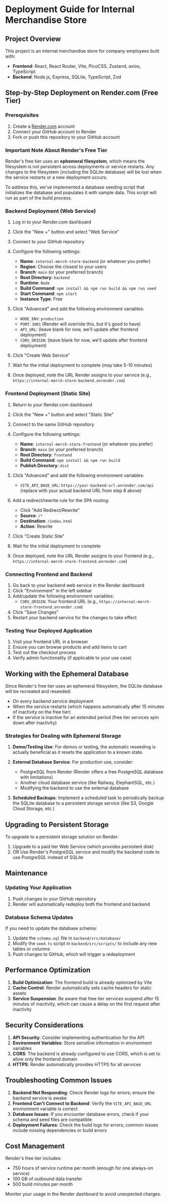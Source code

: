 # Deployment Guide for Internal Merchandise Store

## Project Overview

This project is an internal merchandise store for company employees built with:

- **Frontend**: React, React Router, Vite, PicoCSS, Zustand, axios, TypeScript
- **Backend**: Node.js, Express, SQLite, TypeScript, Zod

## Step-by-Step Deployment on Render.com (Free Tier)

### Prerequisites

1. Create a [Render.com](https://render.com) account
2. Connect your GitHub account to Render
3. Fork or push this repository to your GitHub account

### Important Note About Render's Free Tier

Render's free tier uses an **ephemeral filesystem**, which means the filesystem is not persistent across deployments or service restarts. Any changes to the filesystem (including the SQLite database) will be lost when the service restarts or a new deployment occurs.

To address this, we've implemented a database seeding script that initializes the database and populates it with sample data. This script will run as part of the build process.

### Backend Deployment (Web Service)

1. Log in to your Render.com dashboard
2. Click the "New +" button and select "Web Service"
3. Connect to your GitHub repository
4. Configure the following settings:
   - **Name**: `internal-merch-store-backend` (or whatever you prefer)
   - **Region**: Choose the closest to your users
   - **Branch**: `main` (or your preferred branch)
   - **Root Directory**: `backend`
   - **Runtime**: `Node`
   - **Build Command**: `npm install && npm run build && npm run seed`
   - **Start Command**: `npm start`
   - **Instance Type**: Free

5. Click "Advanced" and add the following environment variables:
   - `NODE_ENV`: `production`
   - `PORT`: `3001` (Render will override this, but it's good to have)
   - `API_URL`: (leave blank for now, we'll update after frontend deployment)
   - `CORS_ORIGIN`: (leave blank for now, we'll update after frontend deployment)

6. Click "Create Web Service"
7. Wait for the initial deployment to complete (may take 5-10 minutes)
8. Once deployed, note the URL Render assigns to your service (e.g., `https://internal-merch-store-backend.onrender.com`)

### Frontend Deployment (Static Site)

1. Return to your Render.com dashboard
2. Click the "New +" button and select "Static Site"
3. Connect to the same GitHub repository
4. Configure the following settings:
   - **Name**: `internal-merch-store-frontend` (or whatever you prefer)
   - **Branch**: `main` (or your preferred branch)
   - **Root Directory**: `frontend`
   - **Build Command**: `npm install && npm run build`
   - **Publish Directory**: `dist`

5. Click "Advanced" and add the following environment variables:
   - `VITE_API_BASE_URL`: `https://your-backend-url.onrender.com/api` (replace with your actual backend URL from step 8 above)

6. Add a redirect/rewrite rule for the SPA routing:
   - Click "Add Redirect/Rewrite"
   - **Source**: `/*`
   - **Destination**: `/index.html`
   - **Action**: Rewrite

7. Click "Create Static Site"
8. Wait for the initial deployment to complete
9. Once deployed, note the URL Render assigns to your frontend (e.g., `https://internal-merch-store-frontend.onrender.com`)

### Connecting Frontend and Backend

1. Go back to your backend web service in the Render dashboard
2. Click "Environment" in the left sidebar
3. Add/update the following environment variables:
   - `CORS_ORIGIN`: Your frontend URL (e.g., `https://internal-merch-store-frontend.onrender.com`)
4. Click "Save Changes"
5. Restart your backend service for the changes to take effect

### Testing Your Deployed Application

1. Visit your frontend URL in a browser
2. Ensure you can browse products and add items to cart
3. Test out the checkout process
4. Verify admin functionality (if applicable to your use case)

## Working with the Ephemeral Database

Since Render's free tier uses an ephemeral filesystem, the SQLite database will be recreated and reseeded:
- On every backend service deployment
- When the service restarts (which happens automatically after 15 minutes of inactivity on the free tier)
- If the service is inactive for an extended period (free tier services spin down after inactivity)

### Strategies for Dealing with Ephemeral Storage

1. **Demo/Testing Use**: For demos or testing, the automatic reseeding is actually beneficial as it resets the application to a known state.

2. **External Database Service**: For production use, consider:
   - PostgreSQL from Render (Render offers a free PostgreSQL database with limitations)
   - Another cloud database service (like Railway, ElephantSQL, etc.)
   - Modifying the backend to use the external database

3. **Scheduled Backups**: Implement a scheduled task to periodically backup the SQLite database to a persistent storage service (like S3, Google Cloud Storage, etc.)

## Upgrading to Persistent Storage

To upgrade to a persistent storage solution on Render:

1. Upgrade to a paid tier Web Service (which provides persistent disk)
2. OR Use Render's PostgreSQL service and modify the backend code to use PostgreSQL instead of SQLite

## Maintenance

### Updating Your Application

1. Push changes to your GitHub repository
2. Render will automatically redeploy both the frontend and backend

### Database Schema Updates

If you need to update the database schema:

1. Update the `schema.sql` file in `backend/src/database/`
2. Modify the `seed.ts` script in `backend/src/scripts/` to include any new tables or columns
3. Push changes to GitHub, which will trigger a redeployment

## Performance Optimization

1. **Build Optimization**: The frontend build is already optimized by Vite
2. **Cache Control**: Render automatically sets cache headers for static assets
3. **Service Suspension**: Be aware that free tier services suspend after 15 minutes of inactivity, which can cause a delay on the first request after inactivity

## Security Considerations

1. **API Security**: Consider implementing authentication for the API
2. **Environment Variables**: Store sensitive information in environment variables
3. **CORS**: The backend is already configured to use CORS, which is set to allow only the frontend domain
4. **HTTPS**: Render automatically provides HTTPS for all services

## Troubleshooting Common Issues

1. **Backend Not Responding**: Check Render logs for errors; ensure the backend service is awake
2. **Frontend Can't Connect to Backend**: Verify the `VITE_API_BASE_URL` environment variable is correct
3. **Database Issues**: If you encounter database errors, check if your schema and seed files are compatible
4. **Deployment Failures**: Check the build logs for errors; common issues include missing dependencies or build errors

## Cost Management

Render's free tier includes:
- 750 hours of service runtime per month (enough for one always-on service)
- 100 GB of outbound data transfer
- 500 build minutes per month

Monitor your usage in the Render dashboard to avoid unexpected charges.